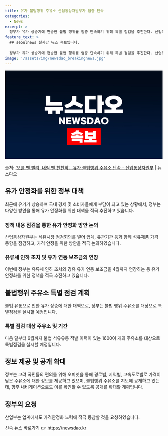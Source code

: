 ```yaml
---
title: 유가 불법행위 주유소 산업통상자원부가 엄중 단속
categories:
  - News
excerpt: >
  정부가 유가 상승기에 편승한 불법 행위를 엄중 단속하기 위해 특별 점검을 추진한다. 산업통상자원부는 23일 …
feature_text: >
  ## seoulnews 실시간 뉴스 속보입니다.

  정부가 유가 상승기에 편승한 불법 행위를 엄중 단속하기 위해 특별 점검을 추진한다. 산업통상자원부는 23일 …
image: '/assets/img/newsdao_breakingnews.jpg'
---
```


![뉴스다오 속보](/assets/img/newsdao_breakingnews.jpg)

<p>출처: <a href="https://newsdao.kr/3220" rel="dofollow">‘오를 땐 빨리, 내릴 땐 천천히’…유가 불법행위 주유소 단속 - 산업통상자원부</a> | 뉴스다오</p>

<h2 data-ke-size="size26">유가 안정화를 위한 정부 대책</h2>
<p data-ke-size="size16">최근에 유가가 상승하며 국내 경제 및 소비자들에게 부담이 되고 있는 상황에서, 정부는 다양한 방안을 통해 유가 안정화를 위한 대책을 적극 추진하고 있습니다.</p>

<h3>정책 내용 점검을 통한 유가 안정화 방안 논의</h3>
<p data-ke-size="size16">산업통상자원부는 석유시장 점검회의를 열어 업계, 유관기관 등과 함께 석유제품 가격 동향을 점검하고, 가격 안정을 위한 방안을 적극 논의하였습니다.</p>

<h3>유류세 인하 조치 및 유가 연동 보조금의 연장</h3>
<p data-ke-size="size16">이번에 정부는 유류세 인하 조치와 경유 유가 연동 보조금을 4월까지 연장하는 등 유가 안정화를 위한 정책을 적극 추진하고 있습니다.</p>

<h2 data-ke-size="size26">불법행위 주유소 특별 점검 계획</h2>
<p data-ke-size="size16">불법 유통으로 인한 유가 상승에 대한 대책으로, 정부는 불법 행위 주유소를 대상으로 특별점검을 실시할 예정입니다.</p>

<h3>특별 점검 대상 주유소 및 기간</h3>
<p data-ke-size="size16">다음 달부터 6월까지 불법 석유유통 적발 이력이 있는 1600여 개의 주유소를 대상으로 특별점검을 실시할 예정입니다.</p>

<h2 data-ke-size="size26">정보 제공 및 공개 확대</h2>
<p data-ke-size="size16">정부는 고려 국민들의 편의를 위해 오피넷을 통해 경로별, 지역별, 고속도로별로 가격이 낮은 주유소에 대한 정보를 제공하고 있으며, 불법행위 주유소를 지도에 공개하고 있는데, 향후 내비게이션으로도 이를 확인할 수 있도록 공개를 확대할 계획입니다.</p>

<h2 data-ke-size="size26">정부의 요청</h2>
<p data-ke-size="size16">산업부는 업계에서도 가격안정화 노력에 적극 동참할 것을 요청하였습니다.</p>
 

신속 뉴스 바로가기 👉 <a href="https://newsdao.kr" rel="dofollow">https://newsdao.kr</a>


